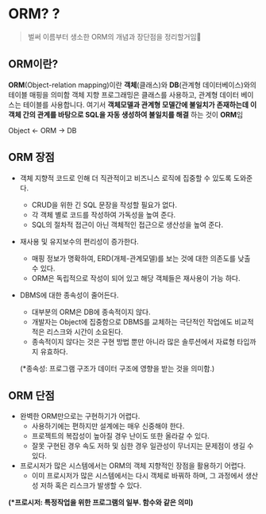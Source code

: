 # ORM? ?

> 벌써 이름부터 생소한 ORM의 개념과 장단점을 정리할거임🤔



## ORM이란?

**ORM**(Object-relation mapping)이란 **객체**(클래스)와 **DB**(관계형 데이터베이스)와의 테이블 매핑을 의미함
 객체 지향 프로그래밍은 클래스를 사용하고, 관계형 데이터 베이스는 테이블를 사용합니다. 여기서 **객체모델과 관계형 모델간에 불일치가 존재하는데 이 객체 간의 관계를 바탕으로 SQL을 자동 생성하여 불일치를 해결** 하는 것이 **ORM**임

Object <- ORM -> DB

## ORM 장점

- 객체 지향적 코드로 인해 더 직관적이고 비즈니스 로직에 집중할 수 있도록 도와준다.

  - CRUD을 위한 긴 SQL 문장을 작성할 필요가 없다.
  - 각 객체 별로 코드를 작성하여 가독성을 높여 준다.
  - SQL의 절차적 접근이 아닌 객체적인 접근으로 생산성을 높여 준다.

- 재사용 및 유지보수의 편리성이 증가한다.

  - 매핑 정보가 명확하여, ERD(개체-관계모델)를 보는 것에 대한 의존도를 낮출 수 있다.
  - ORM은 독립적으로 작성이 되어 있고 해당 객체들은 재사용이 가능 하다.

- DBMS에 대한 종속성이 줄어든다.

  - 대부분의 ORM은 DB에 종속적이지 않다.
  - 개발자는 Object에 집중함으로 DBMS를 교체하는 극단적인 작업에도 비교적 적은 리스크와 시간이 소요된다.
  - 종속적이지 않다는 것은 구현 방법 뿐만 아니라 많은 솔루션에서 자료형 타입까지 유효하다.

  (*종속성: 프로그램 구조가 데이터 구조에 영향을 받는 것을 의미함.)

## ORM 단점

- 완벽한 ORM만으로는 구현하기가 어렵다.
  - 사용하기에는 편하지만 설계에는 매우 신중해야 한다.
  - 프로젝트의 복잡성이 높아질 경우 난이도 또한 올라갈 수 있다.
  - 잘못 구현된 경우 속도 저하 및 심한 경우 일관성이 무너지는 문제점이 생길 수 있다.
- 프로시저가 많은 시스템에서는 ORM의 객체 지향적인 장점을 활용하기 어렵다.
  - 이미 프로시저가 많은 시스템에서는 다시 객체로 바꿔하 하며, 그 과정에서 생산성 저하 혹은 리스크가 발생할 수 있다.

**(\*프로시저: 특정작업을 위한 프로그램의 일부. 함수와 같은 의미)**